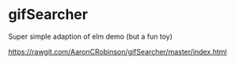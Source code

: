 # gifSearcher

Super simple adaption of elm demo (but a fun toy)

https://rawgit.com/AaronCRobinson/gifSearcher/master/index.html
